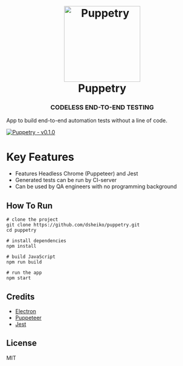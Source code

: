 <h1 align="center">
	<br>
	<img src="https://raw.githubusercontent.com/dsheiko/puppetry/master/assets/puppetry.png" alt="Puppetry" width="200" />
	<br>
	Puppetry
	<br>
</h1>

<h3 align="center">CODELESS END-TO-END TESTING</h3>

App to build end-to-end automation tests without a line of code.

[![Puppetry - v0.1.0](https://raw.githubusercontent.com/dsheiko/puppetry/master/gh-pages/assets/img/puppetry-welcome.png)](https://youtu.be/ogUBL-XVGRU "Puppetry - v0.1.0")

# Key Features
- Features Headless Chrome (Puppeteer) and Jest
- Generated tests can be run by CI-server
- Can be used by QA engineers with no programming background

## How To Run

```
# clone the project
git clone https://github.com/dsheiko/puppetry.git
cd puppetry

# install dependencies
npm install

# build JavaScript
npm run build

# run the app
npm start
```

## Credits

-   [Electron](http://electronjs.org/)
-   [Puppeteer](https://pptr.dev)
-   [Jest](https://jestjs.io/)

## License

MIT